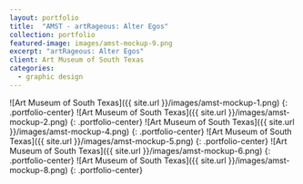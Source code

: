 ```yaml
---
layout: portfolio
title:  "AMST - artRageous: Alter Egos"
collection: portfolio
featured-image: images/amst-mockup-9.png
excerpt: "artRageous: Alter Egos"
client: Art Museum of South Texas
categories:
  - graphic design
---
```


![Art Museum of South Texas]({{ site.url }}/images/amst-mockup-1.png)
{: .portfolio-center}
![Art Museum of South Texas]({{ site.url }}/images/amst-mockup-2.png)
{: .portfolio-center}
![Art Museum of South Texas]({{ site.url }}/images/amst-mockup-4.png)
{: .portfolio-center}
![Art Museum of South Texas]({{ site.url }}/images/amst-mockup-5.png)
{: .portfolio-center}
![Art Museum of South Texas]({{ site.url }}/images/amst-mockup-6.png)
{: .portfolio-center}
![Art Museum of South Texas]({{ site.url }}/images/amst-mockup-8.png)
{: .portfolio-center}
